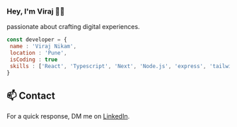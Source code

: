 ### Hey, I'm Viraj 👋🏽  
 passionate about crafting digital experiences. 

```js
const developer = {
 name : 'Viraj Nikam',
 location : 'Pune',
 isCoding : true
 skills : ['React', 'Typescript', 'Next', 'Node.js', 'express', 'tailwind']
}
```
 


## 📫 Contact
 For a quick response, DM me on [LinkedIn](https://www.linkedin.com/in/virajnikam/). 
 
